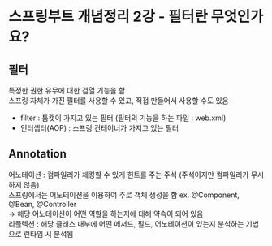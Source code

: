 # 스프링부트 개념정리 2강 - 필터란 무엇인가요?
## 필터
특정한 권한 유무에 대한 검열 기능을 함  
스프링 자체가 가진 필터를 사용할 수 있고, 직접 만들어서 사용할 수도 있음  
+ filter : 톰캣이 가지고 있는 필터 (필터의 기능을 하는 파일 : web.xml)
+ 인터셉터(AOP) : 스프링 컨테이너가 가지고 있는 필터 

## Annotation
어노테이션 : 컴파일러가 체킹할 수 있게 힌트를 주는 주석 (주석이지만 컴파일러가 무시하지 않음)  
스프링에서는 어노테이션을 이용하여 주로 객체 생성을 함 ex. @Component, @Bean, @Controller  
→ 해당 어노테이션이 어떤 역할을 하는지에 대해 약속이 되어 있음  
리플렉션 : 해당 클래스 내부에 어떤 메서드, 필드, 어노테이션이 있는지 분석하는 기법으로 런타임 시 분석됨
